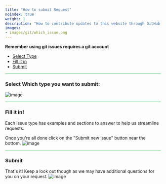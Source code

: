 ```yaml
---
title: "How to submit Request"
noindex: true
weight: 1
description: "How to contribute updates to this website through GitHub."
images: 
- images/git/which_issue.png
--- 
```



**Remember using git issues requires a git account**
- [Select Type](#select-which-type-you-want-to-submit)
- [Fill it in](#fill-it-in)
- [Submit](#submit)

<hr style="background-color: #28b44c" size=8>

### Select Which type you want to submit:

![image](/images/git/which_issue.png)

<hr style="background-color: #28b44c" size=8>

### Fill it in!
Each issue type has examples and sections to answer to help us streamline requests.

Once you're all done click on the "Submit new issue" button near the bottom.
![image](/images/git/update_info.png)

<hr style="background-color: #28b44c" size=8>

### Submit

That's it! Keep a look out though as we may have additional questions for you on your request.
![image](/images/git/submitted.png)